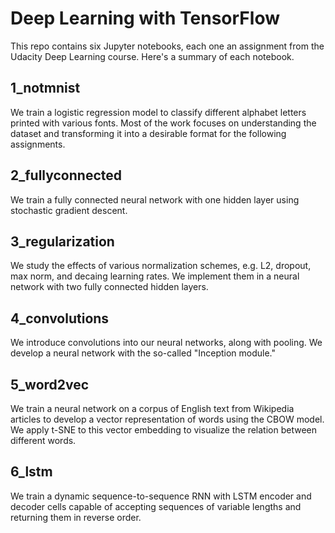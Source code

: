 # Deep Learning with TensorFlow
This repo contains six Jupyter notebooks, each one an assignment from the Udacity Deep Learning course.
Here's a summary of each notebook.

## 1_notmnist
We train a logistic regression model to classify different alphabet letters printed with various fonts.
Most of the work focuses on understanding the dataset and transforming it into a desirable format for the following assignments.

## 2_fullyconnected
We train a fully connected neural network with one hidden layer using stochastic gradient descent.

## 3_regularization
We study the effects of various normalization schemes, e.g. L2, dropout, max norm, and decaing learning rates. We implement them in a neural network with two fully connected hidden layers.

## 4_convolutions
We introduce convolutions into our neural networks, along with pooling. We develop a neural network with the so-called "Inception module."

## 5_word2vec
We train a neural network on a corpus of English text from Wikipedia articles to develop a vector representation of words using the CBOW model.
We apply t-SNE to this vector embedding to visualize the relation between different words.

## 6_lstm
We train a dynamic sequence-to-sequence RNN with LSTM encoder and decoder cells capable of accepting sequences of variable lengths and returning them in reverse order.
